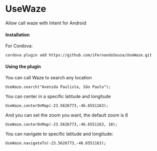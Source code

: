 <!---
 license: Licensed to the Apache Software Foundation (ASF) under one
         or more contributor license agreements.  See the NOTICE file
         distributed with this work for additional information
         regarding copyright ownership.  The ASF licenses this file
         to you under the Apache License, Version 2.0 (the
         "License"); you may not use this file except in compliance
         with the License.  You may obtain a copy of the License at

           http://www.apache.org/licenses/LICENSE-2.0

         Unless required by applicable law or agreed to in writing,
         software distributed under the License is distributed on an
         "AS IS" BASIS, WITHOUT WARRANTIES OR CONDITIONS OF ANY
         KIND, either express or implied.  See the License for the
         specific language governing permissions and limitations
         under the License.
-->
# UseWaze
Allow call waze with Intent for Android

#### Installation

For Cordova:

    cordova plugin add https://github.com/iFernandoSousa/UseWaze.git

#### Using the plugin
You can call Waze to search any location

    UseWaze.search("Avenida Paulista, São Paulo");

You can center in a specific latitude and longitude

    UseWaze.centerOnMap(-23.5626773,-46.6551163);
And you can set the zoom you want, the default zoom is 6
    
    UseWaze.centerOnMap(-23.5626773,-46.6551163, 10);

You can navigate to specific latitude and longitude:

    UseWaze.navigateTo(-23.5626773,-46.6551163);
